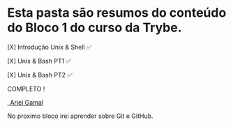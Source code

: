 # Esta pasta são resumos do conteúdo do Bloco 1 do curso da Trybe.

[X] Introdução Unix & Shell :white_check_mark:

[X] Unix & Bash PT1  :white_check_mark:

[X] Unix & Bash PT2 :white_check_mark:

COMPLETO !

_[Ariel Gamal](https://www.linkedin.com/in/arielgamal/)

No proximo bloco irei aprender sobre Git e GitHub.

